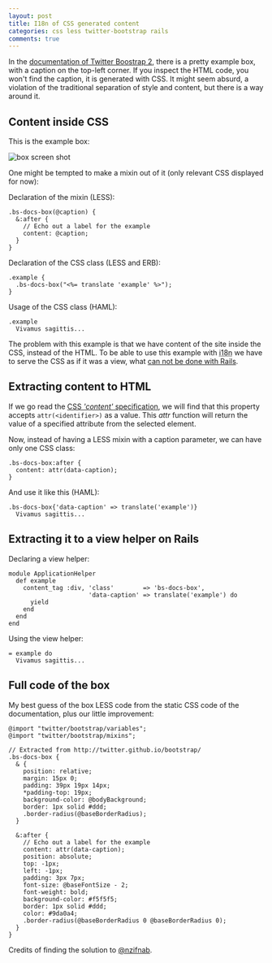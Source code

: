 ```yaml
---
layout: post
title: I18n of CSS generated content
categories: css less twitter-bootstrap rails
comments: true
---
```


In the [documentation of Twitter Boostrap 2](http://twitter.github.io/bootstrap/), there is a pretty example box, with a caption on the top-left corner. If you inspect the HTML code, you won't find the caption, it is generated with CSS. It might seem absurd, a violation of the traditional separation of style and content, but there is a way around it.

## Content inside CSS

This is the example box:

![box screen shot](http://i.imgur.com/5swemcI.png?1)

One might be tempted to make a mixin out of it (only relevant CSS displayed for now):

Declaration of the mixin (LESS):

```
.bs-docs-box(@caption) {
  &:after {
    // Echo out a label for the example
    content: @caption;
  }
}
```

Declaration of the CSS class (LESS and ERB):

```
.example {
  .bs-docs-box("<%= translate 'example' %>");
}
```

Usage of the CSS class (HAML):

```
.example
  Vivamus sagittis...
```

The problem with this example is that we have content of the site inside the CSS, instead of the HTML. To be able to use this example with <abbr title="Internationalization">i18n</abbr> we have to serve the CSS as if it was a view, what [can not be done with Rails](http://stackoverflow.com/a/16246891/619510).

## Extracting content to HTML

 If we go read the [CSS _'content'_ specification](http://www.w3.org/TR/CSS2/generate.html#content), we will find that this property accepts `attr(<identifier>)` as a value. This _attr_ function will return the value of a specified attribute from the selected element.

 Now, instead of having a LESS mixin with a caption parameter, we can have only one CSS class:

```
.bs-docs-box:after {
  content: attr(data-caption);
}
```

And use it like this (HAML):

```
.bs-docs-box{'data-caption' => translate('example')}
  Vivamus sagittis...
```

## Extracting it to a view helper on Rails

Declaring a view helper:

```
module ApplicationHelper
  def example
    content_tag :div, 'class'        => 'bs-docs-box',
                      'data-caption' => translate('example') do
      yield
    end
  end
end
```

Using the view helper:

```
= example do
  Vivamus sagittis...
```

## Full code of the box

My best guess of the box LESS code from the static CSS code of the documentation, plus our little improvement:

```
@import "twitter/bootstrap/variables";
@import "twitter/bootstrap/mixins";

// Extracted from http://twitter.github.io/bootstrap/
.bs-docs-box {
  & {
    position: relative;
    margin: 15px 0;
    padding: 39px 19px 14px;
    *padding-top: 19px;
    background-color: @bodyBackground;
    border: 1px solid #ddd;
    .border-radius(@baseBorderRadius);
  }

  &:after {
    // Echo out a label for the example
    content: attr(data-caption);
    position: absolute;
    top: -1px;
    left: -1px;
    padding: 3px 7px;
    font-size: @baseFontSize - 2;
    font-weight: bold;
    background-color: #f5f5f5;
    border: 1px solid #ddd;
    color: #9da0a4;
    .border-radius(@baseBorderRadius 0 @baseBorderRadius 0);
  }
}
```

Credits of finding the solution to [@nzifnab](http://stackoverflow.com/a/16321962/619510).
